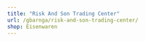 ```yaml
---
title: "Risk And Son Trading Center"
url: /gbarnga/risk-and-son-trading-center/
shop: Eisenwaren
---
```

